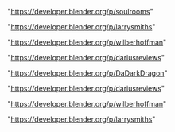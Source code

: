 "https://developer.blender.org/p/soulrooms"

"https://developer.blender.org/p/larrysmiths"

"https://developer.blender.org/p/wilberhoffman"

"https://developer.blender.org/p/dariusreviews"

"https://developer.blender.org/p/DaDarkDragon"

 
"https://developer.blender.org/p/dariusreviews"


"https://developer.blender.org/p/wilberhoffman"


"https://developer.blender.org/p/larrysmiths"


 
